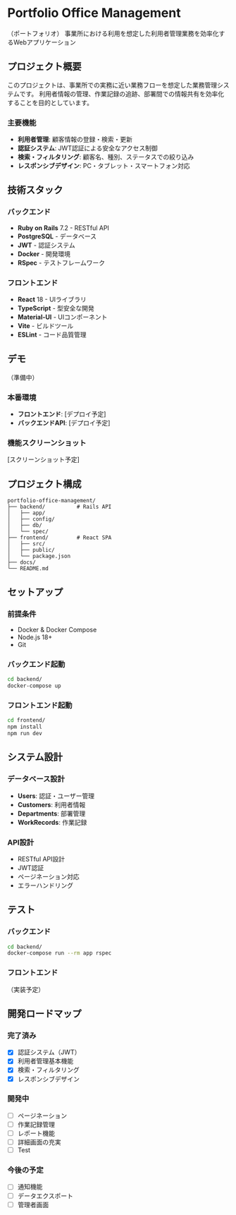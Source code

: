 # Portfolio Office Management

（ポートフォリオ）
事業所における利用を想定した利用者管理業務を効率化するWebアプリケーション

## プロジェクト概要

このプロジェクトは、事業所での実務に近い業務フローを想定した業務管理システムです。
利用者情報の管理、作業記録の追跡、部署間での情報共有を効率化することを目的としています。

### 主要機能
- **利用者管理**: 顧客情報の登録・検索・更新
- **認証システム**: JWT認証による安全なアクセス制御
- **検索・フィルタリング**: 顧客名、種別、ステータスでの絞り込み
- **レスポンシブデザイン**: PC・タブレット・スマートフォン対応

## 技術スタック

### バックエンド
- **Ruby on Rails** 7.2 - RESTful API
- **PostgreSQL** - データベース
- **JWT** - 認証システム
- **Docker** - 開発環境
- **RSpec** - テストフレームワーク

### フロントエンド
- **React** 18 - UIライブラリ
- **TypeScript** - 型安全な開発
- **Material-UI** - UIコンポーネント
- **Vite** - ビルドツール
- **ESLint** - コード品質管理

## デモ
（準備中）

### 本番環境
- **フロントエンド**: [デプロイ予定]
- **バックエンドAPI**: [デプロイ予定]

### 機能スクリーンショット
[スクリーンショット予定]

## プロジェクト構成

```
portfolio-office-management/
├── backend/          # Rails API
│   ├── app/
│   ├── config/
│   ├── db/
│   └── spec/
├── frontend/         # React SPA
│   ├── src/
│   ├── public/
│   └── package.json
├── docs/
└── README.md
```

## セットアップ

### 前提条件
- Docker & Docker Compose
- Node.js 18+
- Git

### バックエンド起動
```bash
cd backend/
docker-compose up
```

### フロントエンド起動
```bash
cd frontend/
npm install
npm run dev
```

## システム設計

### データベース設計
- **Users**: 認証・ユーザー管理
- **Customers**: 利用者情報
- **Departments**: 部署管理
- **WorkRecords**: 作業記録

### API設計
- RESTful API設計
- JWT認証
- ページネーション対応
- エラーハンドリング

## テスト

### バックエンド
```bash
cd backend/
docker-compose run --rm app rspec
```

### フロントエンド

（実装予定）

## 開発ロードマップ

### 完了済み
- [x] 認証システム（JWT）
- [x] 利用者管理基本機能
- [x] 検索・フィルタリング
- [x] レスポンシブデザイン

### 開発中
- [ ] ページネーション
- [ ] 作業記録管理
- [ ] レポート機能
- [ ] 詳細画面の充実
- [ ] Test

### 今後の予定
- [ ] 通知機能
- [ ] データエクスポート
- [ ] 管理者画面
